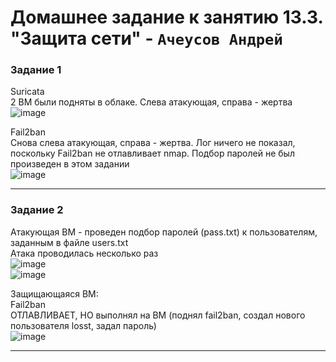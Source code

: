 # Домашнее задание к занятию  13.3. "Защита сети" - `Ачеусов Андрей`

### Задание 1

Suricata  
2 ВМ были подняты в облаке. Слева атакующая, справа - жертва  
![image](https://github.com/AndrewAche/HW_ALL/assets/121398221/889d76c5-0f4d-4890-8edb-a9e9d8ab4f4a)  
  
Fail2ban  
Снова слева атакующая, справа - жертва. Лог ничего не показал, поскольку Fail2ban не отлавливает nmap. Подбор паролей не был произведен в этом задании  
![image](https://github.com/AndrewAche/HW_ALL/assets/121398221/4917da4d-6f5f-4296-958c-49d65f583dbd)  

---



### Задание 2

Атакующая ВМ - проведен подбор паролей (pass.txt) к пользователям, заданным в файле users.txt  
Атака проводилась несколько раз  
![image](https://github.com/AndrewAche/HW_ALL/assets/121398221/e0a748a0-7b9d-4e93-9226-eace40b9e0a3)  
![image](https://github.com/AndrewAche/HW_ALL/assets/121398221/8563e5e2-6bcd-429b-8d54-1487a00bd5f3)  
   
Защищающаяся ВМ:  
Fail2ban  
ОТЛАВЛИВАЕТ, НО выполнял на ВМ (поднял fail2ban, создал нового пользователя losst, задал пароль)  
![image](https://github.com/AndrewAche/HW_ALL/assets/121398221/97b38f88-89da-4a96-b50e-419f802d2fa0)

---

